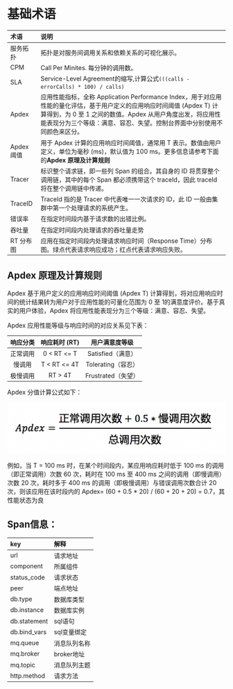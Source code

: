 # 基础术语
| 术语 | 说明 |
|:---|:---|
|服务拓扑|拓扑是对服务间调用关系和依赖关系的可视化展示。|
|CPM | Call Per Minites. 每分钟的调用数。|
| SLA | Service-Level Agreement的缩写,计算公式`(((calls - errorCalls) * 100) / calls)`|
| Apdex|应用性能指标，全称 Application Performance Index，用于对应用性能的量化评估，基于用户定义的应用响应时间阈值 (Apdex T) 计算得到，为 0 至 1 之间的数值。Apdex 从用户角度出发，将应用性能表现分为三个等级：满意、容忍、失望。控制台界面中分别使用不同颜色来区分。|
|Apdex 阈值|用于 Apdex 计算的应用响应时间阈值，通常用 T 表示。数值由用户定义，单位为毫秒 (ms)，默认值为 100 ms。更多信息请参考下面的**Apdex 原理及计算规则**|
|Tracer|标识整个请求链，即一些列 Span 的组合。其自身的 ID 将贯穿整个调用链，其中的每个 Span 都必须携带这个 traceId，因此 traceId 将在整个调用链中传递。|
|TraceID|TraceId 指的是 Tracer 中代表唯一一次请求的 ID，此 ID 一般由集群中第一个处理请求的系统产生。|
|错误率| 在指定时间段内基于请求数的出错比例。|
| 吞吐量|在指定时间段内处理请求的吞吐量走势|
|RT 分布图|应用在指定时间段内处理请求响应时间（Response Time）分布图。绿点代表请求响应成功；红点代表请求响应失败。|

## Apdex 原理及计算规则
Apdex 基于用户定义的应用响应时间阈值 (Apdex T) 计算得到，将对应用响应时间的统计结果转为用户对于应用性能的可量化范围为 0 至 1的满意度评价。基于真实的用户体验，Apdex 将应用性能表现分为三个等级：满意、容忍、失望。

Apdex 应用性能等级与响应时间的对应关系见下表：

| 响应分类 | 响应耗时 (RT) | 用户满意度等级 |
|:---:|:---:|:---:|
|正常调用|0 < RT <= T|Satisfied（满意）|
|慢调用|T < RT <= 4T	|Tolerating（容忍）|
|极慢调用|RT > 4T|Frustrated（失望）|

Apdex 分值计算公式如下：

![apdex](img/Apdex_calculation_cn.png)

例如，当 T = 100 ms 时，在某个时间段内，某应用响应耗时低于 100 ms 的调用（即正常调用）次数 60 次，耗时在 100 ms 至 400 ms 之间的调用（即慢调用）次数 20 次，耗时多于 400 ms 的调用（即极慢调用）与错误调用次数合计 20 次，则该应用在该时段内的 Apdex= (60 + 0.5 * 20) / (60 + 20 + 20) = 0.7，其性能状态为良


## Span信息：
|key|解释|
|:---|:---|
| url |请求地址|
| component |所属组件|
| status_code |请求状态|
| peer | 端点地址 |
| db.type |数据库类型|
|db.instance|数据库实例|
|db.statement|sql语句|
|db.bind_vars|sql变量绑定|
|mq.queue|消息队列名称|
|mq.broker|broker地址|
|mq.topic|消息队列主题|
|http.method|请求方法|